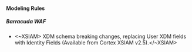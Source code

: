 
#### Modeling Rules

##### Barracuda WAF

-  <~XSIAM> XDM schema breaking changes, replacing User XDM fields with Identity Fields (Available from Cortex XSIAM v2.5).</~XSIAM>
